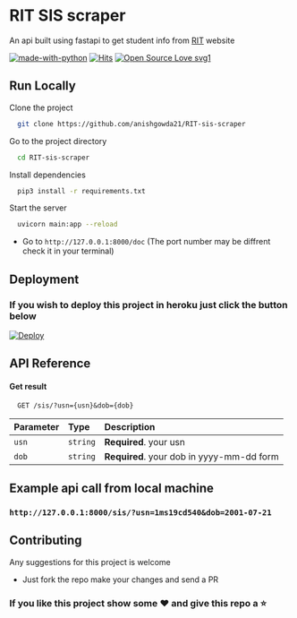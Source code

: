 
# RIT SIS scraper

An api built using fastapi to get student info from [RIT](http://parents.msrit.edu) website

[![made-with-python](https://img.shields.io/badge/Made%20with-Python-1f425f.svg)](https://www.python.org/) [![Hits](https://hits.seeyoufarm.com/api/count/incr/badge.svg?url=https%3A%2F%2Fgithub.com%2Fanishgowda21%2FRIT-sis-scraper&count_bg=%23C428CF&title_bg=%23555555&icon=visualstudiocode.svg&icon_color=%23E7E7E7&title=hits&edge_flat=false)](https://hits.seeyoufarm.com) [![Open Source Love svg1](https://badges.frapsoft.com/os/v1/open-source.svg?v=103)](https://github.com/ellerbrock/open-source-badges/)

## Run Locally

Clone the project

```bash
  git clone https://github.com/anishgowda21/RIT-sis-scraper
```

Go to the project directory

```bash
  cd RIT-sis-scraper
```

Install dependencies

```bash
  pip3 install -r requirements.txt
```

Start the server

```bash
  uvicorn main:app --reload
```

- Go to `http://127.0.0.1:8000/doc` (The port number may be diffrent check it in your terminal)
## Deployment

### If you wish to deploy this project in heroku just click the button below 
[![Deploy](https://www.herokucdn.com/deploy/button.svg)](https://heroku.com/deploy?template=https://github.com/anishgowda21/RIT-sis-scraper/tree/master)


## API Reference

#### Get result

```http
  GET /sis/?usn={usn}&dob={dob}
```

| Parameter | Type     | Description                |
| :-------- | :------- | :------------------------- |
| `usn` | `string` | **Required**. your usn  |
| `dob` | `string` | **Required**. your dob in yyyy-mm-dd form  |

## Example api call from local machine

### `http://127.0.0.1:8000/sis/?usn=1ms19cd540&dob=2001-07-21`
  

## 
## Contributing

Any suggestions for this project is welcome
- Just fork the repo make your changes and send a PR

### If you like this project show some :heart: and give this repo a :star:
